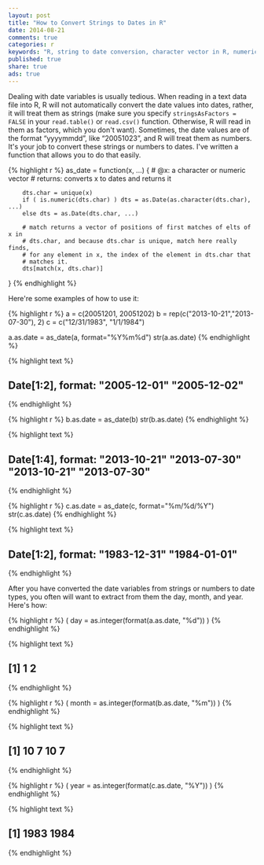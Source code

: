```yaml
---
layout: post
title: "How to Convert Strings to Dates in R"
date: 2014-08-21 
comments: true
categories: r
keywords: "R, string to date conversion, character vector in R, numeric vector in R, date in R"
published: true
share: true
ads: true
---
```


Dealing with date variables is usually tedious. When reading in a text data file into R, R will not automatically convert the date values into dates, rather, it will treat them as strings (make sure you specify `stringsAsFactors = FALSE` in your `read.table()` or `read.csv()` function. Otherwise, R will read in them as factors, which you don't want). Sometimes, the date values are of the format “yyyymmdd”, like “20051023”, and R will treat them as numbers. It's your job to convert these strings or numbers to dates. I've written a function that allows you to do that easily. 

{% highlight r %}
as_date = function(x, ...) {
        # @x: a character or numeric vector
        # returns: converts x to dates and returns it

        dts.char = unique(x)
        if ( is.numeric(dts.char) ) dts = as.Date(as.character(dts.char), ...)
        else dts = as.Date(dts.char, ...)

        # match returns a vector of positions of first matches of elts of x in
        # dts.char, and because dts.char is unique, match here really finds,
        # for any element in x, the index of the element in dts.char that
        # matches it.
        dts[match(x, dts.char)]
}
{% endhighlight %}

Here're some examples of how to use it:

{% highlight r %}
a = c(20051201, 20051202)
b = rep(c("2013-10-21","2013-07-30"), 2)
c = c("12/31/1983", "1/1/1984")

a.as.date = as_date(a, format="%Y%m%d")
str(a.as.date)
{% endhighlight %}



{% highlight text %}
##  Date[1:2], format: "2005-12-01" "2005-12-02"
{% endhighlight %}



{% highlight r %}
b.as.date = as_date(b)
str(b.as.date)
{% endhighlight %}



{% highlight text %}
##  Date[1:4], format: "2013-10-21" "2013-07-30" "2013-10-21" "2013-07-30"
{% endhighlight %}



{% highlight r %}
c.as.date = as_date(c, format="%m/%d/%Y")
str(c.as.date)
{% endhighlight %}



{% highlight text %}
##  Date[1:2], format: "1983-12-31" "1984-01-01"
{% endhighlight %}

After you have converted the date variables from strings or numbers to date types, you often will want to extract from them the day, month, and year. Here's how:

{% highlight r %}
( day = as.integer(format(a.as.date, "%d")) )
{% endhighlight %}



{% highlight text %}
## [1] 1 2
{% endhighlight %}



{% highlight r %}
( month = as.integer(format(b.as.date, "%m")) )
{% endhighlight %}



{% highlight text %}
## [1] 10  7 10  7
{% endhighlight %}



{% highlight r %}
( year = as.integer(format(c.as.date, "%Y")) )
{% endhighlight %}



{% highlight text %}
## [1] 1983 1984
{% endhighlight %}
